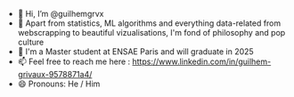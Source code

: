 - 👋 Hi, I’m @guilhemgrvx
- 👀 Apart from statistics, ML algorithms and everything data-related from webscrapping to beautiful vizualisations, I'm fond of philosophy and pop culture
- 🌱 I'm a Master student at ENSAE Paris and will graduate in 2025
- 📫 Feel free to reach me here : https://www.linkedin.com/in/guilhem-grivaux-9578871a4/
- 😄 Pronouns: He / Him

<!---
guilhemgrvx/guilhemgrvx is a ✨ special ✨ repository because its `README.md` (this file) appears on your GitHub profile.
You can click the Preview link to take a look at your changes.
--->
